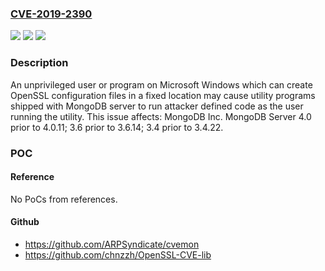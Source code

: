 ### [CVE-2019-2390](https://cve.mitre.org/cgi-bin/cvename.cgi?name=CVE-2019-2390)
![](https://img.shields.io/static/v1?label=Product&message=MongoDB%20Server&color=blue)
![](https://img.shields.io/static/v1?label=Version&message=4.0%3C%204.0.11%20&color=brighgreen)
![](https://img.shields.io/static/v1?label=Vulnerability&message=CWE-94%20Improper%20Control%20of%20Generation%20of%20Code%20('Code%20Injection')&color=brighgreen)

### Description

An unprivileged user or program on Microsoft Windows which can create OpenSSL configuration files in a fixed location may cause utility programs shipped with MongoDB server to run attacker defined code as the user running the utility. This issue affects: MongoDB Inc. MongoDB Server 4.0 prior to 4.0.11; 3.6 prior to 3.6.14; 3.4 prior to 3.4.22.

### POC

#### Reference
No PoCs from references.

#### Github
- https://github.com/ARPSyndicate/cvemon
- https://github.com/chnzzh/OpenSSL-CVE-lib

